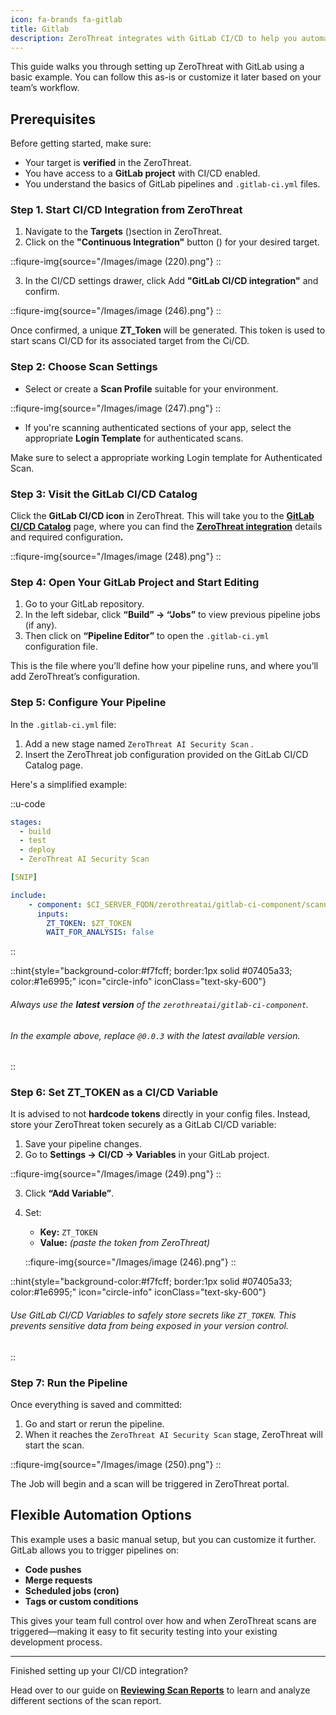 ```yaml
---
icon: fa-brands fa-gitlab
title: Gitlab
description: ZeroThreat integrates with GitLab CI/CD to help you automatically run security scans as part of your development pipeline. This ensures that vulnerabilities are detected early—before they make it to production.
---
```




This guide walks you through setting up ZeroThreat with GitLab using a basic example. You can follow this as-is or customize it later based on your team’s workflow.

## Prerequisites

Before getting started, make sure:

* Your target is **verified** in the ZeroThreat.
* You have access to a **GitLab project** with CI/CD enabled.
* You understand the basics of GitLab pipelines and `.gitlab-ci.yml` files.

### Step 1. Start CI/CD Integration from ZeroThreat <a href="#step-1.-start-ci-cd-integration-from-zerothreat" id="step-1.-start-ci-cd-integration-from-zerothreat"></a>

1. Navigate to the **Targets** (<img src="/Images/image (44).png" alt="" data-size="line">)section in ZeroThreat.
2. Click on the **"Continuous Integration"** button (<img src="/Images/image (218).png" alt="" data-size="line">) for your desired target.

::fiqure-img{source="/Images/image (220).png"}
::
<!-- <figure><img src="https://zerothreat.gitbook.io/~gitbook/image?url=https%3A%2F%2F1825008717-files.gitbook.io%2F%7E%2Ffiles%2Fv0%2Fb%2Fgitbook-x-prod.appspot.com%2Fo%2Fspaces%252Fs6Y7hKb1RwZWFZo4EnUm%252Fuploads%252Fei7GisonjwCf1mmV7dXs%252Fimage.png%3Falt%3Dmedia%26token%3Dad932968-c70e-4c06-96f0-521a8567ec8b&#x26;width=768&#x26;dpr=4&#x26;quality=100&#x26;sign=ae08851f&#x26;sv=2" alt="" width="563"><figcaption></figcaption></figure> -->

3. In the CI/CD settings drawer, click Add **"GitLab CI/CD integration"** and confirm.

::fiqure-img{source="/Images/image (246).png"}
::
<!-- <figure><img src="../../.gitbook/assets/image (224).png" alt="" width="563"><figcaption></figcaption></figure> -->

Once confirmed, a unique **ZT\_Token** will be generated. This token is used to start scans CI/CD for its associated target from the Ci/CD.

### Step 2: Choose Scan Settings <a href="#step-2-choose-scan-settings" id="step-2-choose-scan-settings"></a>

* Select or create a **Scan Profile** suitable for your environment.

::fiqure-img{source="/Images/image (247).png"}
::
<!-- <figure><img src="../../.gitbook/assets/image (225).png" alt="" width="563"><figcaption></figcaption></figure> -->

* If you're scanning authenticated sections of your app, select the appropriate **Login Template** for authenticated scans.

Make sure to select a appropriate working Login template for Authenticated Scan.

### Step 3: Visit the GitLab CI/CD Catalog

Click the **GitLab CI/CD icon** in ZeroThreat. This will take you to the [**GitLab CI/CD Catalog**](https://gitlab.com/explore/catalog) page, where you can find the [**ZeroThreat integration**](https://gitlab.com/explore/catalog/zerothreatai/gitlab-ci-component) details and required configuratio&#x6E;**.**

::fiqure-img{source="/Images/image (248).png"}
::
<!-- <figure><img src="../../.gitbook/assets/image (226).png" alt="" width="563"><figcaption></figcaption></figure> -->

### Step 4: Open Your GitLab Project and Start Editing

1. Go to your GitLab repository.
2. In the left sidebar, click **“Build” → “Jobs”** to view previous pipeline jobs (if any).
3. Then click on **“Pipeline Editor”** to open the `.gitlab-ci.yml` configuration file.

This is the file where you’ll define how your pipeline runs, and where you’ll add ZeroThreat’s configuration.



### Step 5: Configure Your Pipeline

In the `.gitlab-ci.yml` file:

1. Add a new stage named `ZeroThreat AI Security Scan` .
2. Insert the ZeroThreat job configuration provided on the GitLab CI/CD Catalog page.

Here's a simplified example:

::u-code
```yaml
stages:
  - build
  - test
  - deploy
  - ZeroThreat AI Security Scan

[SNIP]

include:
    - component: $CI_SERVER_FQDN/zerothreatai/gitlab-ci-component/scanner@0.0.3
      inputs:
        ZT_TOKEN: $ZT_TOKEN
        WAIT_FOR_ANALYSIS: false
```
::

::hint{style="background-color:#f7fcff; border:1px solid #07405a33; color:#1e6995;" icon="circle-info" iconClass="text-sky-600"}
###### Always use the **latest version** of the `zerothreatai/gitlab-ci-component`. 
###### In the example above, replace `@0.0.3` with the latest available version.
::
### Step 6: Set ZT\_TOKEN as a CI/CD Variable

It is advised to not **hardcode tokens** directly in your config files. Instead, store your ZeroThreat token securely as a GitLab CI/CD variable:

1. Save your pipeline changes.
2. Go to **Settings → CI/CD → Variables** in your GitLab project.

::fiqure-img{source="/Images/image (249).png"}
::
<!-- <figure><img src="../../.gitbook/assets/image (227).png" alt="" width="563"><figcaption></figcaption></figure> -->

3. Click **“Add Variable”**.
4.  Set:

    * **Key:** `ZT_TOKEN`
    * **Value:** _(paste the token from ZeroThreat)_


    ::fiqure-img{source="/Images/image (246).png"}
::
    <!-- <figure><img src="../../.gitbook/assets/image (224).png" alt=""><figcaption></figcaption></figure> -->

::hint{style="background-color:#f7fcff; border:1px solid #07405a33; color:#1e6995;" icon="circle-info" iconClass="text-sky-600"}
###### Use GitLab CI/CD Variables to safely store secrets like `ZT_TOKEN`. This prevents sensitive data from being exposed in your version control.
:: 



### Step 7: Run the Pipeline

Once everything is saved and committed:

1. Go and start or rerun the pipeline.
2. When it reaches the `ZeroThreat AI Security Scan` stage, ZeroThreat will start the scan.

::fiqure-img{source="/Images/image (250).png"}
::
<!-- <figure><img src="../../.gitbook/assets/image (228).png" alt="" width="563"><figcaption></figcaption></figure> -->

The Job will begin and a scan will be triggered in ZeroThreat portal.

## Flexible Automation Options

This example uses a basic manual setup, but you can customize it further. GitLab allows you to trigger pipelines on:

* **Code pushes**
* **Merge requests**
* **Scheduled jobs (cron)**
* **Tags or custom conditions**

This gives your team full control over how and when ZeroThreat scans are triggered—making it easy to fit security testing into your existing development process.

***

Finished setting up your CI/CD integration?&#x20;

Head over to our guide on [**Reviewing Scan Reports**](/docs/manage-scans/scan-report) to learn and analyze different sections of the scan report.